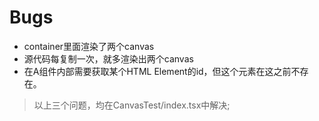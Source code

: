 # Bugs

+ container里面渲染了两个canvas
+ 源代码每复制一次，就多渲染出两个canvas
+ 在A组件内部需要获取某个HTML Element的id，但这个元素在这之前不存在。

> 以上三个问题，均在CanvasTest/index.tsx中解决;